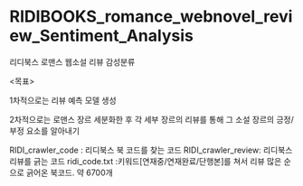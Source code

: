 # RIDIBOOKS_romance_webnovel_review_Sentiment_Analysis
리디북스 로맨스 웹소설 리뷰 감성분류

<목표>

1차적으로는 리뷰 예측 모델 생성

2차적으로는 로맨스 장르 세분화한 후 각 세부 장르의 리뷰를 통해 그 소설 장르의 긍정/부정 요소를 알아내기 



RIDI_crawler_code : 리디북스 북 코드를 찾는 코드
RIDI_crawler_review: 리디북스 리뷰를 긁는 코드
ridi_code.txt :키워드[연재중/연재완료/단행본]를 쳐서 리뷰 많은 순으로 긁어온 북코드. 약 6700개
